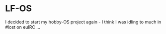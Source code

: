 # LF-OS
I decided to start my hobby-OS project again - I think I was idling to much in #lost on euIRC ...
